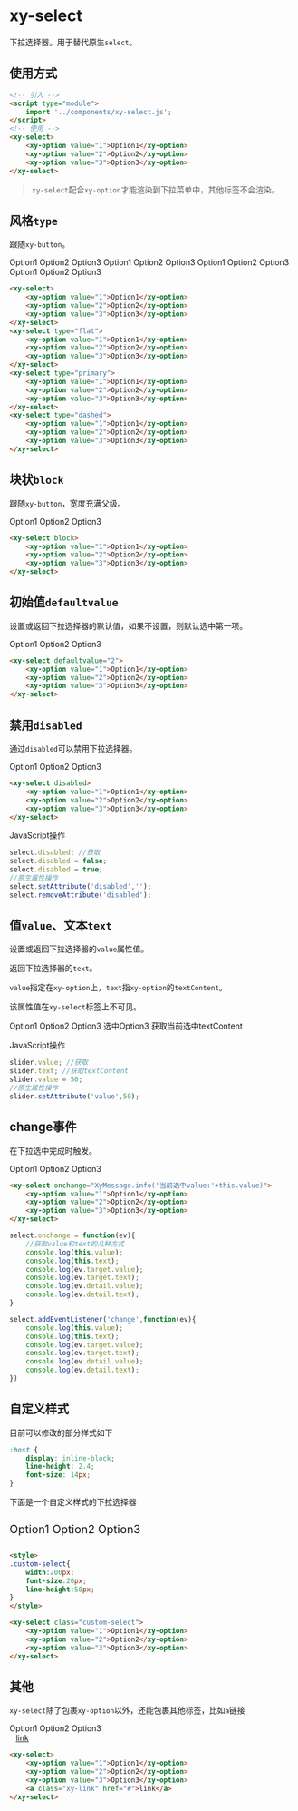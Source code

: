 # xy-select

下拉选择器。用于替代原生`select`。

## 使用方式

```html
<!-- 引入 -->
<script type="module">
    import '../components/xy-select.js';
</script>
<!-- 使用 -->
<xy-select>
    <xy-option value="1">Option1</xy-option>
    <xy-option value="2">Option2</xy-option>
    <xy-option value="3">Option3</xy-option>
</xy-select>
```

> `xy-select`配合`xy-option`才能渲染到下拉菜单中，其他标签不会渲染。

## 风格`type`

跟随`xy-button`。

<xy-select>
    <xy-option value="1">Option1</xy-option>
    <xy-option value="2">Option2</xy-option>
    <xy-option value="3">Option3</xy-option>
</xy-select>
<xy-select type="flat">
    <xy-option value="1">Option1</xy-option>
    <xy-option value="2">Option2</xy-option>
    <xy-option value="3">Option3</xy-option>
</xy-select>
<xy-select type="primary">
    <xy-option value="1">Option1</xy-option>
    <xy-option value="2">Option2</xy-option>
    <xy-option value="3">Option3</xy-option>
</xy-select>
<xy-select type="dashed">
    <xy-option value="1">Option1</xy-option>
    <xy-option value="2">Option2</xy-option>
    <xy-option value="3">Option3</xy-option>
</xy-select>

```html
<xy-select>
    <xy-option value="1">Option1</xy-option>
    <xy-option value="2">Option2</xy-option>
    <xy-option value="3">Option3</xy-option>
</xy-select>
<xy-select type="flat">
    <xy-option value="1">Option1</xy-option>
    <xy-option value="2">Option2</xy-option>
    <xy-option value="3">Option3</xy-option>
</xy-select>
<xy-select type="primary">
    <xy-option value="1">Option1</xy-option>
    <xy-option value="2">Option2</xy-option>
    <xy-option value="3">Option3</xy-option>
</xy-select>
<xy-select type="dashed">
    <xy-option value="1">Option1</xy-option>
    <xy-option value="2">Option2</xy-option>
    <xy-option value="3">Option3</xy-option>
</xy-select>
```

## 块状`block`

跟随`xy-button`，宽度充满父级。

<xy-select block>
    <xy-option value="1">Option1</xy-option>
    <xy-option value="2">Option2</xy-option>
    <xy-option value="3">Option3</xy-option>
</xy-select>

```html
<xy-select block>
    <xy-option value="1">Option1</xy-option>
    <xy-option value="2">Option2</xy-option>
    <xy-option value="3">Option3</xy-option>
</xy-select>
```

## 初始值`defaultvalue`

设置或返回下拉选择器的默认值，如果不设置，则默认选中第一项。

<xy-select defaultvalue="2">
    <xy-option value="1">Option1</xy-option>
    <xy-option value="2">Option2</xy-option>
    <xy-option value="3">Option3</xy-option>
</xy-select>

```html
<xy-select defaultvalue="2">
    <xy-option value="1">Option1</xy-option>
    <xy-option value="2">Option2</xy-option>
    <xy-option value="3">Option3</xy-option>
</xy-select>
```

## 禁用`disabled`

通过`disabled`可以禁用下拉选择器。

<xy-select disabled>
    <xy-option value="1">Option1</xy-option>
    <xy-option value="2">Option2</xy-option>
    <xy-option value="3">Option3</xy-option>
</xy-select>
<xy-switch checked onchange="this.previousElementSibling.disabled = this.checked;"></xy-switch>

```html
<xy-select disabled>
    <xy-option value="1">Option1</xy-option>
    <xy-option value="2">Option2</xy-option>
    <xy-option value="3">Option3</xy-option>
</xy-select>
```

JavaScript操作

```js
select.disabled; //获取
select.disabled = false;
select.disabled = true;
//原生属性操作
select.setAttribute('disabled','');
select.removeAttribute('disabled');
```

## 值`value`、文本`text`

设置或返回下拉选择器的`value`属性值。

返回下拉选择器的`text`。

`value`指定在`xy-option`上，`text`指`xy-option`的`textContent`。

该属性值在`xy-select`标签上不可见。

<xy-select>
    <xy-option value="1">Option1</xy-option>
    <xy-option value="2">Option2</xy-option>
    <xy-option value="3">Option3</xy-option>
</xy-select>
<xy-button type="primary" onclick="this.previousElementSibling.value='3'">选中Option3</xy-button>
<xy-button type="primary" onclick="XyMessage.info('当前选中: '+this.previousElementSibling.previousElementSibling.text)">获取当前选中textContent</xy-button>

JavaScript操作

```js
slider.value; //获取
slider.text; //获取textContent
slider.value = 50;
//原生属性操作
slider.setAttribute('value',50);
```

## change事件

在下拉选中完成时触发。

<xy-select onchange="XyMessage.info('当前选中value:'+this.value)">
    <xy-option value="1">Option1</xy-option>
    <xy-option value="2">Option2</xy-option>
    <xy-option value="3">Option3</xy-option>
</xy-select>

```html
<xy-select onchange="XyMessage.info('当前选中value:'+this.value)">
    <xy-option value="1">Option1</xy-option>
    <xy-option value="2">Option2</xy-option>
    <xy-option value="3">Option3</xy-option>
</xy-select>
```

```js
select.onchange = function(ev){
    //获取value和text的几种方式
    console.log(this.value);
    console.log(this.text);
    console.log(ev.target.value);
    console.log(ev.target.text);
    console.log(ev.detail.value);
    console.log(ev.detail.text);
}

select.addEventListener('change',function(ev){
    console.log(this.value);
    console.log(this.text);
    console.log(ev.target.value);
    console.log(ev.target.text);
    console.log(ev.detail.value);
    console.log(ev.detail.text);
})
```

## 自定义样式

目前可以修改的部分样式如下

```css
:host {
    display: inline-block;
    line-height: 2.4;
    font-size: 14px;
}
```

下面是一个自定义样式的下拉选择器

<style>
.custom-select{
    width:200px;
    font-size:20px;
    line-height:50px;
}
</style>

<xy-select class="custom-select">
    <xy-option value="1">Option1</xy-option>
    <xy-option value="2">Option2</xy-option>
    <xy-option value="3">Option3</xy-option>
</xy-select>

```html
<style>
.custom-select{
    width:200px;
    font-size:20px;
    line-height:50px;
}
</style>

<xy-select class="custom-select">
    <xy-option value="1">Option1</xy-option>
    <xy-option value="2">Option2</xy-option>
    <xy-option value="3">Option3</xy-option>
</xy-select>
```

## 其他

`xy-select`除了包裹`xy-option`以外，还能包裹其他标签，比如`a`链接

<style>
.xy-link{
    display:block;
    padding:0 .8em;
}
</style>
<xy-select>
    <xy-option value="1">Option1</xy-option>
    <xy-option value="2">Option2</xy-option>
    <xy-option value="3">Option3</xy-option>
    <a class="xy-link" href="#">link</a>
</xy-select>

```html
<xy-select>
    <xy-option value="1">Option1</xy-option>
    <xy-option value="2">Option2</xy-option>
    <xy-option value="3">Option3</xy-option>
    <a class="xy-link" href="#">link</a>
</xy-select>
```
